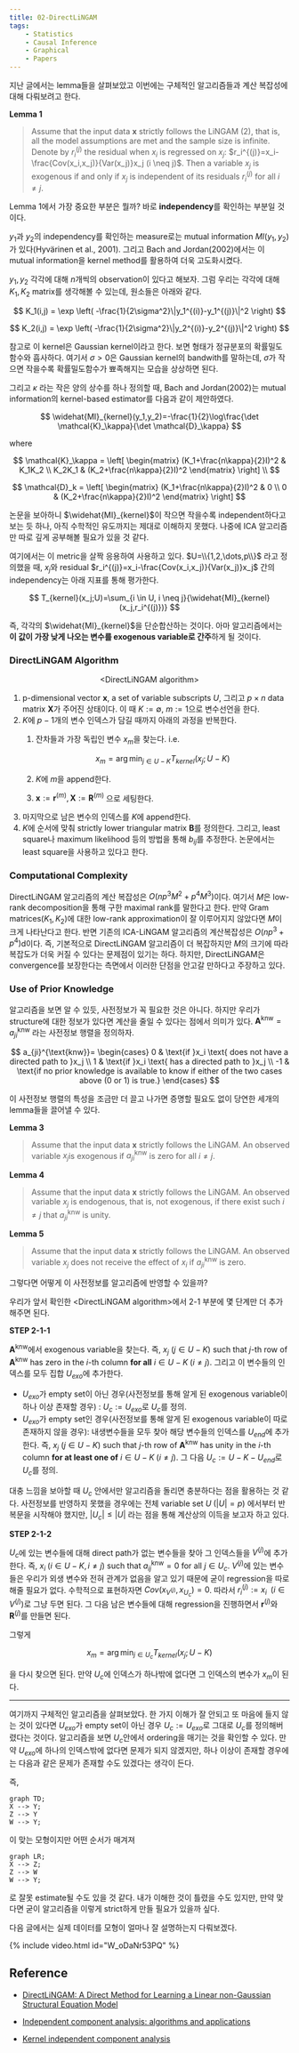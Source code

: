 ```yaml
---
title: 02-DirectLiNGAM
tags:
    - Statistics
    - Causal Inference  
    - Graphical
    - Papers
---
```


지난 글에서는 lemma들을 살펴보았고 이번에는 구체적인 알고리즘들과 계산 복잡성에 대해 다뤄보려고 한다.

<!--more-->

**Lemma 1**

> Assume that the input data $\mathbf{x}$ strictly follows the LiNGAM (2), that is, all the model assumptions are met and the sample size is infinite. Denote by $r_i^{(j)}$ the residual when $x_i$ is regressed on $x_j$: $r_i^{(j)}=x_i-\frac{Cov(x_i,x_j)}{Var(x_j)}x_j (i \neq j)$. Then a variable $x_j$ is exogenous if and only if $x_j$ is independent of its residuals $r_i^{(j)}$ for all $i \neq j$.

Lemma 1에서 가장 중요한 부분은 뭘까? 바로 **independency**를 확인하는 부분일 것이다. 

$y_1$과 $y_2$의 independency를 확인하는 measure로는 mutual information $MI(y_1,y_2)$가 있다(Hyvärinen et al., 2001). 그리고 Bach and Jordan(2002)에서는 이 mutual information을 kernel method를 활용하여 더욱 고도화시켰다.

$y_1,y_2$ 각각에 대해 $n$개씩의 observation이 있다고 해보자. 그럼 우리는 각각에 대해 $K_1,K_2$ matrix를 생각해볼 수 있는데, 원소들은 아래와 같다.

$$
K_1(i,j) = \exp \left( -\frac{1}{2\sigma^2}\|y_1^{(i)}-y_1^{(j)}\|^2 \right)
$$

$$
K_2(i,j) = \exp \left( -\frac{1}{2\sigma^2}\|y_2^{(i)}-y_2^{(j)}\|^2 \right)
$$

참고로 이 kernel은 Gaussian kernel이라고 한다. 보면 형태가 정규분포의 확률밀도함수와 흡사하다. 여기서 $\sigma>0$은 Gaussian kernel의 bandwith를 말하는데, $\sigma$가 작으면 작을수록 확률밀도함수가 뾰족해지는 모습을 상상하면 된다.

그리고 $\kappa$ 라는 작은 양의 상수를 하나 정의할 때, Bach and Jordan(2002)는 mutual information의 kernel-based estimator를 다음과 같이 제안하였다.

$$
\widehat{MI}_{kernel}(y_1,y_2)=-\frac{1}{2}\log\frac{\det \mathcal{K}_\kappa}{\det \mathcal{D}_\kappa}
$$

where

$$
\mathcal{K}_\kappa = \left[
\begin{matrix}
    (K_1+\frac{n\kappa}{2}I)^2 & K_1K_2 \\
    K_2K_1 & (K_2+\frac{n\kappa}{2}I)^2
\end{matrix}
\right] \\
$$

$$
\mathcal{D}_k = \left[
\begin{matrix}
    (K_1+\frac{n\kappa}{2}I)^2 & 0 \\
    0 & (K_2+\frac{n\kappa}{2}I)^2
\end{matrix}
\right] 
$$

논문을 보아하니 $\widehat{MI}_{kernel}$이 작으면 작을수록 independent하다고 보는 듯 하나, 아직 수학적인 유도까지는 제대로 이해하지 못했다. 나중에 ICA 알고리즘만 따로 깊게 공부해볼 필요가 있을 것 같다.

여기에서는 이 metric을 살짝 응용하여 사용하고 있다. $U=\\{1,2,\dots,p\\}$ 라고 정의했을 때, $x_j$와 residual $r_i^{(j)}=x_i-\frac{Cov(x_i,x_j)}{Var(x_j)}x_j$ 간의 independency는 아래 지표를 통해 평가한다.

$$
T_{kernel}(x_j;U)=\sum_{i \in U, i \neq j}{\widehat{MI}_{kernel}(x_j,r_i^{(j)})}
$$

즉, 각각의 $\widehat{MI}_{kernel}$을 단순합산하는 것이다. 아마 알고리즘에서는 **이 값이 가장 낮게 나오는 변수를 exogenous variable로 간주**하게 될 것이다.

### DirectLiNGAM Algorithm

<center>&lt;DirectLiNGAM algorithm&gt;</center>

1. p-dimensional vector $\mathbf{x}$, a set of variable subscripts $U$, 그리고 $p \times n$ data matrix $\mathbf{X}$가 주어진 상태이다. 이 때 $K:=\emptyset$, $m:=1$으로 변수선언을 한다.
2. $K$에 $p-1$개의 변수 인덱스가 담길 때까지 아래의 과정을 반복한다.
   1. 잔차들과 가장 독립인 변수 $x_m$을 찾는다. i.e.
   
        $$
        x_m = \arg\min_{j \in U-K} T_{kernel}(x_j;U-K)
        $$
            
    2. $K$에 $m$을 append한다.
    3. $\mathbf{x}:=\mathbf{r}^{(m)}, \mathbf{X}:=\mathbf{R}^{(m)}$ 으로 세팅한다.
3. 마지막으로 남은 변수의 인덱스를 $K$에 append한다.
4. $K$에 순서에 맞춰 strictly lower triangular matrix $\mathbf{B}$를 정의한다. 그리고, least square나 maximum likelihood 등의 방법을 통해 $b_{ij}$를 추정한다. 논문에서는 least square을 사용하고 있다고 한다.

### Computational Complexity

DirectLiNGAM 알고리즘의 계산 복잡성은 $O(np^3M^2+p^4M^3)$이다. 여기서 $M$은 low-rank decomposition을 통해 구한 maximal rank를 말한다고 한다. 만약 Gram matrices($K_1,K_2$)에 대한 low-rank approximation이 잘 이루어지지 않았다면 $M$이 크게 나타난다고 한다. 반면 기존의 ICA-LiNGAM 알고리즘의 계산복잡성은 $O(np^3+p^4)$d이다. 즉, 기본적으로 DirectLiNGAM 알고리즘이 더 복잡하지만 $M$의 크기에 따라 복잡도가 더욱 커질 수 있다는 문제점이 있기는 하다. 하지만, DirectLiNGAM은 convergence를 보장한다는 측면에서 이러한 단점을 안고갈 만하다고 주장하고 있다.

### Use of Prior Knowledge

알고리즘을 보면 알 수 있듯, 사전정보가 꼭 필요한 것은 아니다. 하지만 우리가 structure에 대한 정보가 있다면 계산을 줄일 수 있다는 점에서 의미가 있다. $\mathbf{A}^{\text{knw}}=a_{ji}^{\text{knw}}$ 라는 사전정보 행렬을 정의하자.

$$
a_{ji}^{\text{knw}}= 
\begin{cases}
    0 & \text{if }x_i \text{ does not have a directed path to }x_j \\
    1 & \text{if }x_i \text{ has a directed path to }x_j \\
    -1 & \text{if no prior knowledge is available to know if either of the two cases above (0 or 1) is true.}
\end{cases}
$$

이 사전정보 행렬의 특성을 조금만 더 끌고 나가면 증명할 필요도 없이 당연한 세개의 lemma들을 끌어낼 수 있다.

**Lemma 3**

> Assume that the input data $\mathbf{x}$ strictly follows the LiNGAM. An observed variable $x_j$is exogenous if $a_{ji}^{\text{knw}}$ is zero for all $i \neq j$.

**Lemma 4**

> Assume that the input data $\mathbf{x}$ strictly follows the LiNGAM. An observed variable $x_j$ is endogenous, that is, not exogenous, if there exist such $i \neq j$ that $a_{ji}^{\text{knw}}$ is unity.

**Lemma 5**

> Assume that the input data $\mathbf{x}$ strictly follows the LiNGAM. An observed variable $x_j$ does not receive the effect of $x_i$ if $a_{ji}^{\text{knw}}$ is zero.

그렇다면 어떻게 이 사전정보를 알고리즘에 반영할 수 있을까?

우리가 앞서 확인한 &lt;DirectLiNGAM algorithm&gt;에서 2-1 부분에 몇 단계만 더 추가해주면 된다.

**STEP 2-1-1**

$\mathbf{A}^{\text{knw}}$에서 exogenous variable을 찾는다. 즉, $x_j$ ($j \in U-K$) such that $j$-th row of $\mathbf{A}^{\text{knw}}$ has zero in the $i$-th column **for all** $i \in U-K \; (i \neq j)$. 그리고 이 변수들의 인덱스를 모두 집합 $U_{exo}$에 추가한다.

* $U_{exo}$가 empty set이 아닌 경우(사전정보를 통해 알게 된 exogenous variable이 하나 이상 존재할 경우) : $U_c:=U_{exo}$로 $U_c$를 정의.
* $U_{exo}$가 empty set인 경우(사전정보를 통해 알게 된 exogenous variable이 따로 존재하지 않을 경우): 내생변수들을 모두 찾아 해당 변수들의 인덱스를 $U_{end}$에 추가한다. 즉, $x_j$ ($j \in U-K$) such that $j$-th row of $\mathbf{A}^{\text{knw}}$ has unity in the $i$-th column **for at least one of** $i \in U-K \; (i \neq j)$. 그 다음 $U_c:=U-K-U_{end}$로 $U_c$를 정의.

대충 느낌을 보아할 때 $U_c$ 안에서만 알고리즘을 돌리면 충분하다는 점을 활용하는 것 같다. 사전정보를 반영하지 못했을 경우에는 전체 variable set $U \; (\lvert U \rvert=p)$ 에서부터 반복문을 시작해야 했지만, $\lvert U_c \rvert \leq \lvert U \rvert$ 라는 점을 통해 계산상의 이득을 보고자 하고 있다.

**STEP 2-1-2**

$U_c$에 있는 변수들에 대해 direct path가 없는 변수들을 찾아 그 인덱스들을 $V^{(j)}$에 추가한다. 즉, $x_i \; (i \in U-K, i \neq j)$ such that $a_{ij}^{\text{knw}}=0$ for all $j \in U_c$. $V^{(j)}$에 있는 변수들은 우리가 외생 변수와 전혀 관계가 없음을 알고 있기 때문에 굳이 regression을 따로 해줄 필요가 없다. 수학적으로 표현하자면 $Cov(x_{V^{(j)}},x_{U_c})=0$. 따라서 $r_i^{(j)}:=x_i \;\; (i \in V^{(j)})$로 그냥 두면 된다. 그 다음 남은 변수들에 대해 regression을 진행하면서 $\mathbf{r}^{(j)}$와 $\mathbf{R}^{(j)}$를 만들면 된다.

그렇게

$$
x_m = \arg\min_{j \in U_c} T_{kernel}(x_j;U-K)
$$

을 다시 찾으면 된다. 만약 $U_c$에 인덱스가 하나밖에 없다면 그 인덱스의 변수가 $x_m$이 된다.

---

여기까지 구체적인 알고리즘을 살펴보았다. 한 가지 이해가 잘 안되고 또 마음에 들지 않는 것이 있다면 $U_{exo}$가 empty set이 아닌 경우 $U_c:=U_{exo}$로 그대로 $U_c$를 정의해버렸다는 것이다. 알고리즘을 보면 $U_c$안에서 ordering을 매기는 것을 확인할 수 있다. 만약 $U_{exo}$에 하나의 인덱스밖에 없다면 문제가 되지 않겠지만, 하나 이상이 존재할 경우에는 다음과 같은 문제가 존재할 수도 있겠다는 생각이 든다.

즉,

```mermaid
graph TD;
X --> Y;
Z --> Y
W --> Y;
```
이 맞는 모형이지만 어떤 순서가 매겨져

```mermaid
graph LR;
X --> Z;
Z --> W
W --> Y;
```
로 잘못 estimate될 수도 있을 것 같다. 내가 이해한 것이 틀렸을 수도 있지만, 만약 맞다면 굳이 알고리즘을 이렇게 strict하게 만들 필요가 있을까 싶다.

다음 글에서는 실제 데이터를 모형이 얼마나 잘 설명하는지 다뤄보겠다.

{% include video.html id="W_oDaNr53PQ" %}  

## Reference

* <a href="https://www.jmlr.org/papers/volume12/shimizu11a/shimizu11a.pdf">DirectLiNGAM: A Direct Method for Learning a Linear non-Gaussian Structural Equation Model</a>

* <a href="https://www.sciencedirect.com/science/article/pii/S0893608000000265?casa_token=hsj1ZKquP8sAAAAA:b4YCyZ6n3ynogaMdwUzgiQNOj0IQXbGmWzalkVh9ma2pNt2MVMZOtqvJnbgQQoGVcQOGmeqB0eU">Independent component analysis: algorithms and applications</a>

* <a href="https://www.jmlr.org/papers/volume3/bach02a/bach02a.pdf">Kernel independent component analysis</a>